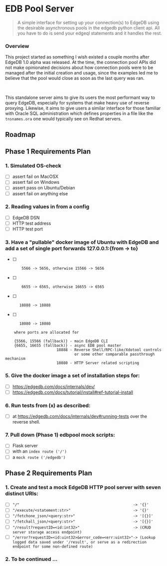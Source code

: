# EDB Pool Server

> A simple interface for setting up your connection(s) to EdgeDB using the desirable asynchronous pools in the edgedb python client api. All you have to do is send your edgeql statements and it handles the rest. 

### Overview

This project started as something I wish existed a couple months after EdgeDB 1.0 alpha was released. At the time,
the connection pool APIs did not make opinionated decisions about how connection pools were to be managed after the initial
creation and usage, since the examples led me to believe that the pool would close as soon as the last query was ran.

<br />

This standalone server aims to give its users the most performant way to query EdgeDB, especially for systems that make heavy use of
reverse proxying. Likewise, it aims to give users a similar interface for those familiar with Oracle SQL administration which
defines properties in a file like the `tnsnames.ora` one would typically see on Redhat servers.

## Roadmap

## Phase 1 Requirements Plan

### 1. Simulated OS-check

- [ ] assert fail on MacOSX
- [ ] assert fail on Windows
- [ ] assert pass on Ubuntu/Debian
- [ ] assert fail on anything else

### 2. Reading values in from a config
- [ ] EdgeDB DSN
- [ ] HTTP test address
- [ ] HTTP test port

### 3. Have a "pullable" docker image of Ubuntu with EdgeDB and add a set of single port forwards 127.0.0.1:{from -> to} 
- [ ]         5566 -> 5656, otherwise 15566 -> 5656
- [ ]         6655 -> 6565, otherwise 16655 -> 6565
- [ ]        18888 -> 18888
- [ ]        18080 -> 18080
```
    where ports are allocated for

    {5566, 15566 (fallback)} - main EdgeDB CLI
    {6655, 16655 (fallback)} - async EDB pool master
                       18888 - Reverse Shell/RPC-like/Xdotool controls
                               or some other comparable passthrough mechanism
                       18080 - HTTP Server related scripting
```

### 5. Give the docker image a set of installation steps for:
- [ ] https://edgedb.com/docs/internals/dev/
- [ ] https://edgedb.com/docs/tutorial/install#ref-tutorial-install

### 6. Run tests from (x) as described:
- [ ] at https://edgedb.com/docs/internals/dev#running-tests over the reverse shell.

### 7. Pull down (Phase 1) edbpool mock scripts:
- [ ] Flask server
- [ ] with an `index route ('/')` 
- [ ] a `mock route ('/edgedb')`

## Phase 2 Requirements Plan

### 1. Create and test a mock EdgeDB HTTP pool server with seven distinct URIs:
- [ ] `"/"                                                   -> '{}'`
- [ ] `"/execute/<statement:str>"                            -> '{}'`
- [ ] `"/fetchone_json/<query:str>"                          -> '[{}]'`
- [ ] `"/fetchall_json/<query:str>"                          -> '[{}]'`
- [ ] `"/result?requestID=<id:int32>"                        -> (CRUD server storage access endpoint)`
- [ ] `"/error?requestID=<id:uint32>&error_code=<err:uint32>"-> (Lookup logged data saved under '/result', or serve as a redirection endpoint for some non-defined route)`

### 2. To be continued ...

